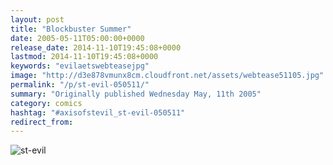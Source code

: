 ```yaml
---
layout: post
title: "Blockbuster Summer"
date: 2005-05-11T05:00:00+0000
release_date: 2014-11-10T19:45:08+0000
lastmod: 2014-11-10T19:45:08+0000
keywords: "evilaetswebteasejpg"
image: "http://d3e878vmunx8cm.cloudfront.net/assets/webtease51105.jpg"
permalink: "/p/st-evil-050511/"
summary: "Originally published Wednesday May, 11th 2005"
category: comics
hashtag: "#axisofstevil_st-evil-050511"
redirect_from:
---
```


![st-evil](http://d3e878vmunx8cm.cloudfront.net/assets/webtease51105.jpg)
